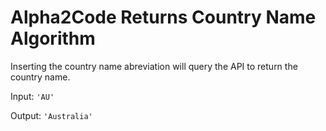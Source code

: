 # Alpha2Code Returns Country Name Algorithm

Inserting the country name abreviation will query the API to return the country name.

Input:
`'AU'`

Output:
`'Australia'`